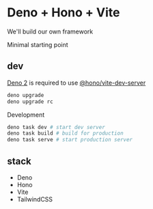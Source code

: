 # Deno + Hono + Vite

We'll build our own framework

Minimal starting point

## dev

[Deno 2](https://deno.com/blog/v2.0-release-candidate) is required to use
[@hono/vite-dev-server](https://github.com/honojs/vite-plugins/tree/main/packages/dev-server)

```bash
deno upgrade
deno upgrade rc
```

Development

```bash
deno task dev # start dev server
deno task build # build for production
deno task serve # start production server
```

## stack

- Deno
- Hono
- Vite
- TailwindCSS
